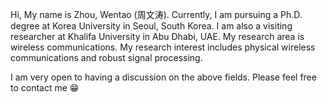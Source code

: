 Hi, My name is Zhou, Wentao (周文涛). Currently, I am pursuing a Ph.D. degree at Korea University in Seoul, South Korea. I am also a visiting researcher at Khalifa University in Abu Dhabi, UAE. My research area is wireless communications. My research interest includes physical wireless communications and robust signal processing. 

I am very open to having a discussion on the above fields. Please feel free to contact me 😁

<!--
**zhouwt612/zhouwt612** is a ✨ _special_ ✨ repository because its `README.md` (this file) appears on your GitHub profile.

Here are some ideas to get you started:

- 🔭 I’m currently working on ...
- 🌱 I’m currently learning ...
- 👯 I’m looking to collaborate on ...
- 🤔 I’m looking for help with ...
- 💬 Ask me about ...
- 📫 How to reach me: ...
- 😄 Pronouns: ...
- ⚡ Fun fact: ...
-->
